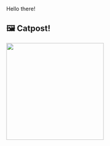 Hello there!



## 🖼️ Catpost!

<sub>
    <img src="https://cdn2.thecatapi.com/images/Rn68yiAPG.jpg" height="256">
</sub>

